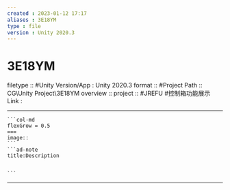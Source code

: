 ```yaml
---
created : 2023-01-12 17:17
aliases : 3E18YM
type : file
version : Unity 2020.3
---
```


# 3E18YM

filetype :: #Unity
Version/App : Unity 2020.3
format :: #Project
Path :: CG\Unity Project\3E18YM
overview ::
project :: #JREFU #控制箱功能展示 
Link :

---

`````col
```col-md
flexGrow = 0.5
===
image::
```
```ad-note
title:Description


```

`````


---

